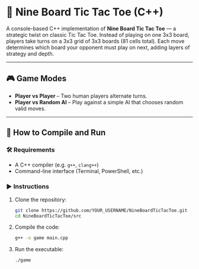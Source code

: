 # 🧠 Nine Board Tic Tac Toe (C++)

A console-based C++ implementation of **Nine Board Tic Tac Toe** — a strategic twist on classic Tic Tac Toe. Instead of playing on one 3x3 board, players take turns on a 3x3 grid of 3x3 boards (81 cells total). Each move determines which board your opponent must play on next, adding layers of strategy and depth.

---

## 🎮 Game Modes

- **Player vs Player** – Two human players alternate turns.
- **Player vs Random AI** – Play against a simple AI that chooses random valid moves.

---


## 🚀 How to Compile and Run

### 🛠️ Requirements
- A C++ compiler (e.g. `g++`, `clang++`)
- Command-line interface (Terminal, PowerShell, etc.)

### ▶️ Instructions

1. Clone the repository:
   ```bash
   git clone https://github.com/YOUR_USERNAME/NineBoardTicTacToe.git
   cd NineBoardTicTacToe/src

2. Compile the code:
    ```bash
    g++ -o game main.cpp
    
3. Run the executable:
    ```bash
    ./game